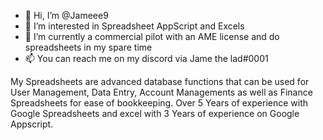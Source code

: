 - 👋 Hi, I’m @Jameee9
- 👀 I’m interested in Spreadsheet AppScript and Excels
- 🌱 I’m currently a commercial pilot with an AME license and do spreadsheets in my spare time
- 📫 You can reach me on my discord via Jame the lad#0001

My Spreadsheets are advanced database functions that can be used for User Management, Data Entry, Account Managements as well as Finance Spreadsheets for ease of bookkeeping. 
Over 5 Years of experience with Google Spreadsheets and excel with 3 Years of experience on Google Appscript. 



